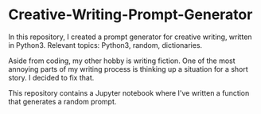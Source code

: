 # Creative-Writing-Prompt-Generator
In this repository, I created a prompt generator for creative writing, written in Python3. Relevant topics: Python3, random, dictionaries.

Aside from coding, my other hobby is writing fiction. One of the most annoying parts of my writing process is thinking up a situation for a short story. I decided to fix that. 

This repository contains a Jupyter notebook where I've written a function that generates a random prompt. 
